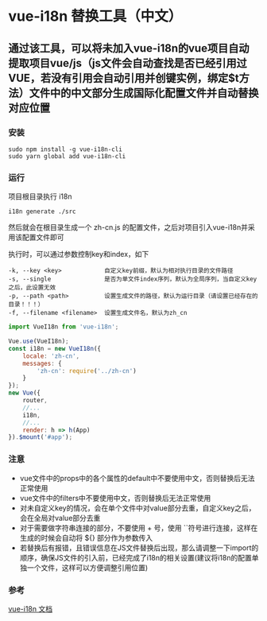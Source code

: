 # vue-i18n 替换工具（中文）
##  通过该工具，可以将未加入vue-i18n的vue项目自动提取项目vue/js（js文件会自动查找是否已经引用过VUE，若没有引用会自动引用并创键实例，绑定$t方法）文件中的中文部分生成国际化配置文件并自动替换对应位置
### 安装
```
sudo npm install -g vue-i18n-cli
sudo yarn global add vue-i18n-cli
```
### 运行

项目根目录执行 i18n
```
i18n generate ./src
```
然后就会在根目录生成一个 zh-cn.js 的配置文件，之后对项目引入vue-i18n并采用该配置文件即可

执行时，可以通过参数控制key和index，如下
```
-k, --key <key>            自定义key前缀，默认为相对执行目录的文件路径
-s, --single               是否为单文件index序列，默认为全局序列，当自定义key之后，此设置无效
-p, --path <path>          设置生成文件的路径，默认为运行目录（请设置已经存在的目录！！！）
-f, --filename <filename>  设置生成文件名，默认为zh_cn
```
```javascript
import VueI18n from 'vue-i18n';

Vue.use(VueI18n);
const i18n = new VueI18n({
	locale: 'zh-cn',
	messages: {
		'zh-cn': require('../zh-cn')
	}
});
new Vue({
	router,
	//...
	i18n,
	//...
	render: h => h(App)
}).$mount('#app');
```
### 注意

-   vue文件中的props中的各个属性的default中不要使用中文，否则替换后无法正常使用
-   vue文件中的filters中不要使用中文，否则替换后无法正常使用
-   对未自定义key的情况，会在单个文件中对value部分去重，自定义key之后，会在全局对value部分去重
-   对于需要做字符串连接的部分，不要使用 + 号，使用 \`\`符号进行连接，这样在生成的时候会自动将 ${} 部分作为参数传入
-   若替换后有报错，且错误信息在JS文件替换后出现，那么请调整一下import的顺序，确保JS文件的引入前，已经完成了i18n的相关设置(建议将i18n的配置单独一个文件，这样可以方便调整引用位置)

### 参考
[vue-i18n 文档](https://kazupon.github.io/vue-i18n/)